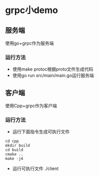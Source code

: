 # grpc小demo
## 服务端
使用go+grpc作为服务端
### 运行方法
- 使用make protoc根据proto文件生成代码
- 使用go run src/main/main.go运行服务端
## 客户端
使用Cpp+grpc作为客户端
### 运行方法
- 运行下面指令生成可执行文件
```shell
cd cpp
mkdir build
cd build
cmake ..
make -j4
```
- 运行可执行文件
./client
